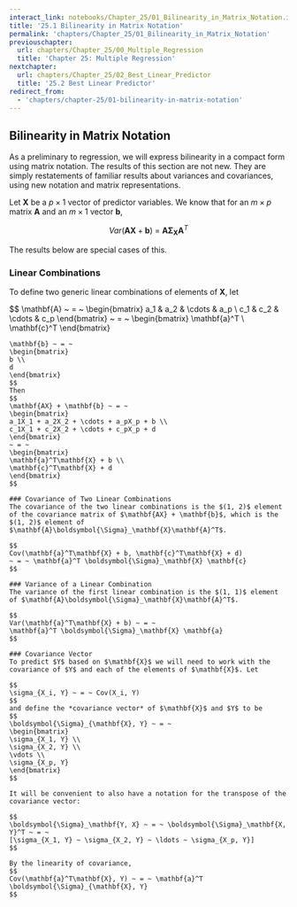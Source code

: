 ```yaml
---
interact_link: notebooks/Chapter_25/01_Bilinearity_in_Matrix_Notation.ipynb
title: '25.1 Bilinearity in Matrix Notation'
permalink: 'chapters/Chapter_25/01_Bilinearity_in_Matrix_Notation'
previouschapter:
  url: chapters/Chapter_25/00_Multiple_Regression
  title: 'Chapter 25: Multiple Regression'
nextchapter:
  url: chapters/Chapter_25/02_Best_Linear_Predictor
  title: '25.2 Best Linear Predictor'
redirect_from:
  - 'chapters/chapter-25/01-bilinearity-in-matrix-notation'
---
```


## Bilinearity in Matrix Notation

As a preliminary to regression, we will express bilinearity in a compact form using matrix notation. The results of this section are not new. They are simply restatements of familiar results about variances and covariances, using new notation and matrix representations.

Let $\mathbf{X}$ be a $p \times 1$ vector of predictor variables. We know that for an $m \times p$ matrix $\mathbf{A}$ and an $m \times 1$ vector $\mathbf{b}$,

$$
Var(\mathbf{AX} + \mathbf{b}) ~ = ~ \mathbf{A}\boldsymbol{\Sigma}_\mathbf{X} \mathbf{A}^T
$$

The results below are special cases of this.

### Linear Combinations
To define two generic linear combinations of elements of $\mathbf{X}$, let

$$
\mathbf{A} ~ = ~ 
\begin{bmatrix}
a_1 & a_2 & \cdots & a_p \\
c_1 & c_2 & \cdots & c_p 
\end{bmatrix}
~ = ~ 
\begin{bmatrix}
\mathbf{a}^T \\
\mathbf{c}^T
\end{bmatrix}
~~~~~~ \text{and} ~~~~~~
\mathbf{b} ~ = ~
\begin{bmatrix}
b \\
d
\end{bmatrix}
$$
Then
$$
\mathbf{AX} + \mathbf{b} ~ = ~ 
\begin{bmatrix}
a_1X_1 + a_2X_2 + \cdots + a_pX_p + b \\
c_1X_1 + c_2X_2 + \cdots + c_pX_p + d
\end{bmatrix}
~ = ~ 
\begin{bmatrix}
\mathbf{a}^T\mathbf{X} + b \\
\mathbf{c}^T\mathbf{X} + d
\end{bmatrix}
$$

### Covariance of Two Linear Combinations
The covariance of the two linear combinations is the $(1, 2)$ element of the covariance matrix of $\mathbf{AX} + \mathbf{b}$, which is the $(1, 2)$ element of $\mathbf{A}\boldsymbol{\Sigma}_\mathbf{X}\mathbf{A}^T$.

$$
Cov(\mathbf{a}^T\mathbf{X} + b, \mathbf{c}^T\mathbf{X} + d) 
~ = ~ \mathbf{a}^T \boldsymbol{\Sigma}_\mathbf{X} \mathbf{c}
$$

### Variance of a Linear Combination
The variance of the first linear combination is the $(1, 1)$ element of $\mathbf{A}\boldsymbol{\Sigma}_\mathbf{X}\mathbf{A}^T$.

$$
Var(\mathbf{a}^T\mathbf{X} + b) ~ = ~ 
\mathbf{a}^T \boldsymbol{\Sigma}_\mathbf{X} \mathbf{a}
$$

### Covariance Vector
To predict $Y$ based on $\mathbf{X}$ we will need to work with the covariance of $Y$ and each of the elements of $\mathbf{X}$. Let

$$
\sigma_{X_i, Y} ~ = ~ Cov(X_i, Y) 
$$
and define the *covariance vector* of $\mathbf{X}$ and $Y$ to be
$$
\boldsymbol{\Sigma}_{\mathbf{X}, Y} ~ = ~ 
\begin{bmatrix}
\sigma_{X_1, Y} \\
\sigma_{X_2, Y} \\
\vdots \\
\sigma_{X_p, Y}
\end{bmatrix}
$$

It will be convenient to also have a notation for the transpose of the covariance vector:

$$
\boldsymbol{\Sigma}_\mathbf{Y, X} ~ = ~ \boldsymbol{\Sigma}_\mathbf{X, Y}^T ~ = ~
[\sigma_{X_1, Y} ~ \sigma_{X_2, Y} ~ \ldots ~ \sigma_{X_p, Y}]
$$

By the linearity of covariance,
$$
Cov(\mathbf{a}^T\mathbf{X}, Y) ~ = ~ \mathbf{a}^T \boldsymbol{\Sigma}_{\mathbf{X}, Y}
$$
